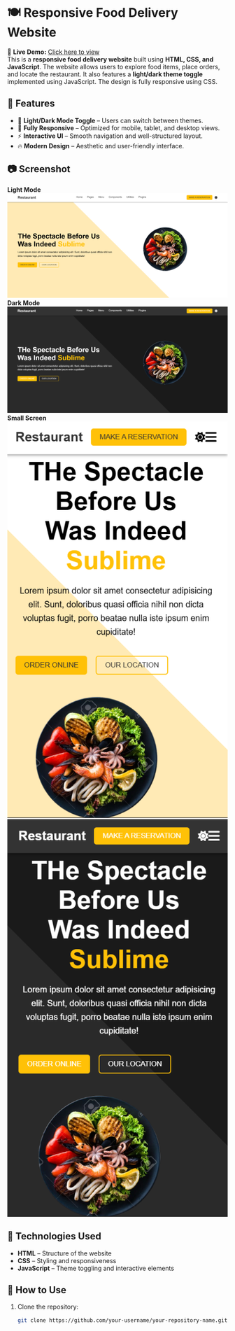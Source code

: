 # 🍽️ Responsive Food Delivery Website
🔗 **Live Demo:** [Click here to view](https://elegant-otter-f6b57e.netlify.app) 
<br/>
This is a **responsive food delivery website** built using **HTML, CSS, and JavaScript**. The website allows users to explore food items, place orders, and locate the restaurant. It also features a **light/dark theme toggle** implemented using JavaScript. The design is fully responsive using CSS.

## 🌟 Features

- 🎨 **Light/Dark Mode Toggle** – Users can switch between themes.
- 📱 **Fully Responsive** – Optimized for mobile, tablet, and desktop views.
- ⚡ **Interactive UI** – Smooth navigation and well-structured layout.
- 🔥 **Modern Design** – Aesthetic and user-friendly interface.

## 📷 Screenshot

**Light Mode**
![Food Delivery Website Preview](Demo_Look/demo_1.png)
<br/>
**Dark Mode**
![Food Delivery Website Preview](Demo_Look/demo_2.png)
<br/>
**Small Screen**
<br/>
![Food Delivery Website Preview](Demo_Look/sdemo_2.png)
![Food Delivery Website Preview](Demo_Look/sdemo_1.png)

## 🚀 Technologies Used

- **HTML** – Structure of the website
- **CSS** – Styling and responsiveness
- **JavaScript** – Theme toggling and interactive elements

## 🎯 How to Use

1. Clone the repository:
   ```bash
   git clone https://github.com/your-username/your-repository-name.git
